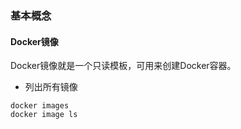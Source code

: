 ### 基本概念

#### Docker镜像
Docker镜像就是一个只读模板，可用来创建Docker容器。

* 列出所有镜像
```
docker images
docker image ls
```

